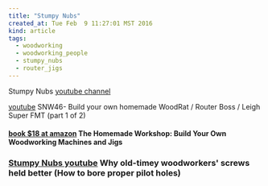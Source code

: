 ```yaml
---
title: "Stumpy Nubs"
created_at: Tue Feb  9 11:27:01 MST 2016
kind: article
tags:
  - woodworking
  - woodworking_people
  - stumpy_nubs
  - router_jigs
---
```



Stumpy Nubs <a href="https://www.youtube.com/user/StumpyNubsWorkshop" target="_blank">youtube channel</a>

<a href="https://www.youtube.com/watch?v=VgWTsISvPAI" target="_blank">youtube</a>
SNW46- Build your own homemade WoodRat / Router Boss / Leigh Super FMT (part 1 of 2) 

<h4>
  <a href="https://www.amazon.com/Homemade-Workshop-Build-Woodworking-Machines/dp/1440341664" target="_blank">book $18 at amazon</a>
  The Homemade Workshop: Build Your Own Woodworking Machines and Jigs
</h4>

<h3>
  <a href="https://www.youtube.com/watch?v=Ne69SeQ1b7w" target="_blank">Stumpy Nubs youtube</a>
  Why old-timey woodworkers' screws held better (How to bore proper pilot holes)
</h3>

<!--
html boilerplate fragments
<a href="" target="_blank"></a>
<a name=""></a>
<img src="" width="400px">
<ul>
  <li></li>
  <li><a href="" target="_blank"></a></li>
</ul>
<pre>
</pre>
<p style="margin-bottom: 2em;"></p>
<hr style="border: 0; height: 3px; background: #333; background-image: linear-gradient(to right, #ccc, #333, #ccc);">
<pre><code>
</code></pre>
<math xmlns='http://www.w3.org/1998/Math/MathML' display='block'>
</math>
-->

